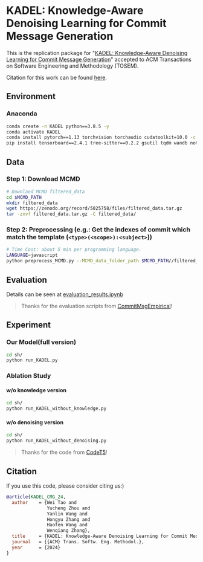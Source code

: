 # KADEL: Knowledge-Aware Denoising Learning for Commit Message Generation

This is the replication package for "[KADEL: Knowledge-Aware Denoising Learning for Commit Message Generation](https://arxiv.org/abs/2401.08376)" accepted to ACM Transactions on Software Engineering and Methodology (TOSEM).

Citation for this work can be found [here](#Citation).


## Environment

### Anaconda

```sh
conda create -n KADEL python==3.8.5 -y
conda activate KADEL
conda install pytorch==1.13 torchvision torchaudio cudatoolkit=10.0 -c pytorch -c nvidia -y
pip install tensorboard==2.4.1 tree-sitter==0.2.2 gsutil tqdm wandb notebook notebook gsutil scikit-learn protobuf protobuf==3.20.*
```

## Data

### Step 1: Download MCMD

```sh
# Downlaod MCMD filtered_data
cd $MCMD_PATH
mkdir filtered_data
wget https://zenodo.org/record/5025758/files/filtered_data.tar.gz
tar -zxvf filtered_data.tar.gz -C filtered_data/
```


### Step 2: Preprocessing (e.g.: Get the indexes of commit which match the template (`<type>(<scope>):<subject>`))

```sh
# Time Cost: about 5 min per programming language.
LANGUAGE=javascript
python preprocess_MCMD.py --MCMD_data_folder_path $MCMD_PATH//filtered_data/$LANGUAGE/sort_random_train80_valid10_test10
```

## Evaluation

Details can be seen at [evaluation_results.ipynb](evaluation_results.ipynb)

> Thanks for the evaluation scripts from [CommitMsgEmpirical](https://github.com/DeepSoftwareAnalytics/CommitMsgEmpirical)!

## Experiment

### Our Model(full version)

```bash
cd sh/
python run_KADEL.py
```

### Ablation Study

#### w/o knowledge version

```bash
cd sh/
python run_KADEL_without_knowledge.py
```

#### w/o denoising version

```bash
cd sh/
python run_KADEL_without_denoising.py
```

> Thanks for the code from [CodeT5](https://github.com/salesforce/CodeT5/tree/main/CodeT5)!


## Citation

If you use this code, please consider citing us:)

```bibtex
@article{KADEL_CMG_24,
  author    = {Wei Tao and
               Yucheng Zhou and
               Yanlin Wang and
               Hongyu Zhang and
               Haofen Wang and
               Wenqiang Zhang},
  title     = {KADEL: Knowledge-Aware Denoising Learning for Commit Message Generation},
  journal   = {{ACM} Trans. Softw. Eng. Methodol.},
  year      = {2024}
}
```
